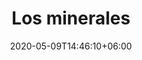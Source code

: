 ---
title: "Los minerales"
date: 2020-05-09T14:46:10+06:00
description: "Los minerales"
type: "featured"
image: "images/featured-post/minerales-alimentacion-vegana.jpg"
suitableForDiet: VeganDiet

tags: minerales
  
---